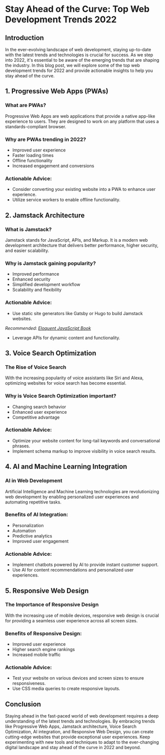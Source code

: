 # Stay Ahead of the Curve: Top Web Development Trends 2022

## Introduction

In the ever-evolving landscape of web development, staying up-to-date with the latest trends and technologies is crucial for success. As we step into 2022, it's essential to be aware of the emerging trends that are shaping the industry. In this blog post, we will explore some of the top web development trends for 2022 and provide actionable insights to help you stay ahead of the curve.

## 1. Progressive Web Apps (PWAs)

### What are PWAs?
Progressive Web Apps are web applications that provide a native app-like experience to users. They are designed to work on any platform that uses a standards-compliant browser.

### Why are PWAs trending in 2022?
- Improved user experience
- Faster loading times
- Offline functionality
- Increased engagement and conversions

### Actionable Advice:
- Consider converting your existing website into a PWA to enhance user experience.
- Utilize service workers to enable offline functionality.

## 2. Jamstack Architecture

### What is Jamstack?
Jamstack stands for JavaScript, APIs, and Markup. It is a modern web development architecture that delivers better performance, higher security, and easier scalability.

### Why is Jamstack gaining popularity?
- Improved performance
- Enhanced security
- Simplified development workflow
- Scalability and flexibility

### Actionable Advice:
- Use static site generators like Gatsby or Hugo to build Jamstack websites.

*Recommended: <a href="https://amazon.com/dp/B07C3KLQWX?tag=aiblogcontent-20" target="_blank" rel="nofollow sponsored">Eloquent JavaScript Book</a>*

- Leverage APIs for dynamic content and functionality.

## 3. Voice Search Optimization

### The Rise of Voice Search
With the increasing popularity of voice assistants like Siri and Alexa, optimizing websites for voice search has become essential.

### Why is Voice Search Optimization important?
- Changing search behavior
- Enhanced user experience
- Competitive advantage

### Actionable Advice:
- Optimize your website content for long-tail keywords and conversational phrases.
- Implement schema markup to improve visibility in voice search results.

## 4. AI and Machine Learning Integration

### AI in Web Development
Artificial Intelligence and Machine Learning technologies are revolutionizing web development by enabling personalized user experiences and automating repetitive tasks.

### Benefits of AI Integration:
- Personalization
- Automation
- Predictive analytics
- Improved user engagement

### Actionable Advice:
- Implement chatbots powered by AI to provide instant customer support.
- Use AI for content recommendations and personalized user experiences.

## 5. Responsive Web Design

### The Importance of Responsive Design
With the increasing use of mobile devices, responsive web design is crucial for providing a seamless user experience across all screen sizes.

### Benefits of Responsive Design:
- Improved user experience
- Higher search engine rankings
- Increased mobile traffic

### Actionable Advice:
- Test your website on various devices and screen sizes to ensure responsiveness.
- Use CSS media queries to create responsive layouts.

## Conclusion

Staying ahead in the fast-paced world of web development requires a deep understanding of the latest trends and technologies. By embracing trends like Progressive Web Apps, Jamstack architecture, Voice Search Optimization, AI integration, and Responsive Web Design, you can create cutting-edge websites that provide exceptional user experiences. Keep experimenting with new tools and techniques to adapt to the ever-changing digital landscape and stay ahead of the curve in 2022 and beyond.